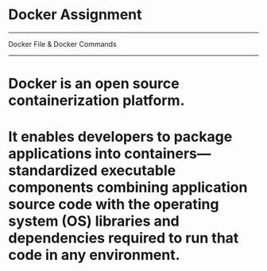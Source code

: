 # Docker Assignment
-----------------------------------------------

Docker File & Docker Commands

----------------------------------------------

# Docker is an open source containerization platform. 
# It enables developers to package applications into containers—standardized executable components combining application source code with the operating system (OS) libraries and dependencies required to run that code in any environment.
